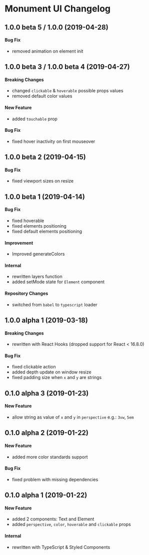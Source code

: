 # Monument UI Changelog

## 1.0.0 beta 5 / 1.0.0 (2019-04-28)
#### Bug Fix
- removed animation on element init

## 1.0.0 beta 3 / 1.0.0 beta 4 (2019-04-27)
#### Breaking Changes
- changed `clickable` & `hoverable` possible props values
- removed default color values

#### New Feature
- added `touchable` prop

#### Bug Fix
- fixed hover inactivity on first mouseover

## 1.0.0 beta 2 (2019-04-15)
#### Bug Fix
- fixed viewport sizes on resize

## 1.0.0 beta 1 (2019-04-14)
#### Bug Fix
- fixed hoverable
- fixed elements positioning
- fixed default elements positioning

#### Improvement
- Improved generateColors 

#### Internal
- rewritten layers function
- added setMode state for `Element` component

#### Repository Changes
- switched from `babel` to `typescript` loader

## 1.0.0 alpha 1 (2019-03-18)
#### Breaking Changes
- rewritten with React Hooks (dropped support for React < 16.8.0)

#### Bug Fix
- fixed clickable action
- added depth update on window resize
- fixed padding size when `x` and `y` are strings

## 0.1.0 alpha 3 (2019-01-23)
#### New Feature
- allow string as value of `x` and `y` in `perspective` e.g.: `3vw`, `5em`

## 0.1.0 alpha 2 (2019-01-22)
#### New Feature
- added more color standards support

#### Bug Fix
- fixed problem with missing dependencies

## 0.1.0 alpha 1 (2019-01-22)
#### New Feature
- added 2 components: Text and Element
- added `perspective`, `color`, `hoverable` and `clickable` props

#### Internal
- rewritten with TypeScript & Styled Components

